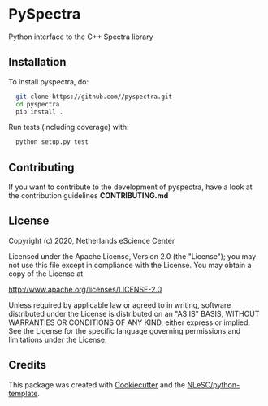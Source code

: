 # PySpectra

Python interface to the C++ Spectra library

## Installation
To install pyspectra, do:
```bash
  git clone https://github.com//pyspectra.git
  cd pyspectra
  pip install .
```

Run tests (including coverage) with:

```bash
  python setup.py test
```

## Contributing

If you want to contribute to the development of pyspectra,
have a look at the contribution guidelines **CONTRIBUTING.md**

## License

Copyright (c) 2020, Netherlands eScience Center

Licensed under the Apache License, Version 2.0 (the "License");
you may not use this file except in compliance with the License.
You may obtain a copy of the License at

http://www.apache.org/licenses/LICENSE-2.0

Unless required by applicable law or agreed to in writing, software
distributed under the License is distributed on an "AS IS" BASIS,
WITHOUT WARRANTIES OR CONDITIONS OF ANY KIND, either express or implied.
See the License for the specific language governing permissions and
limitations under the License.



## Credits
This package was created with [Cookiecutter](https://github.com/audreyr/cookiecutter) and the [NLeSC/python-template](https://github.com/NLeSC/python-template).
